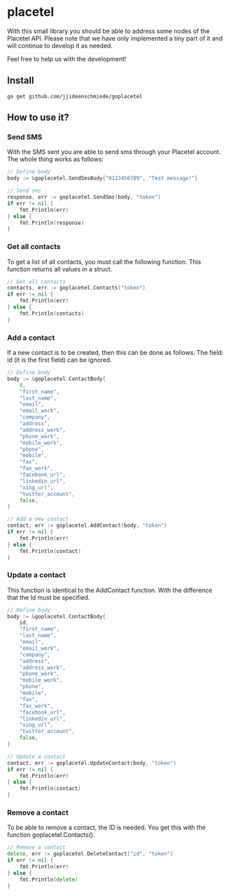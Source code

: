 # placetel

With this small library you should be able to address some nodes of the Placetel API. Please note that we have only implemented a tiny part of it and will continue to develop it as needed.

Feel free to help us with the development!

## Install

```console
go get github.com/jjideenschmiede/goplacetel
```

## How to use it?

### Send SMS

With the SMS sent you are able to send sms through your Placetel account. The whole thing works as follows:

```go
// Define body
body := &goplacetel.SendSmsBody{"0123456789", "Test message!"}

// Send sms
response, err := goplacetel.SendSms(body, "token")
if err != nil {
    fmt.Println(err)
} else {
    fmt.Println(response)
}
```

### Get all contacts

To get a list of all contacts, you must call the following function. This function returns all values in a struct.

```go
// Get all contacts
contacts, err := goplacetel.Contacts("token")
if err != nil {
    fmt.Println(err)
} else {
    fmt.Println(contacts)
}
```

### Add a contact

If a new contact is to be created, then this can be done as follows. The field: id (it is the first field) can be ignored.

```go
// Define body
body := &goplacetel.ContactBody{
    0,
    "first_name",
    "last_name",
    "email",
    "email_work",
    "company",
    "address",
    "address_work",
    "phone_work",
    "mobile_work",
    "phone",
    "mobile",
    "fax",
    "fax_work",
    "facebook_url",
    "linkedin_url",
    "xing_url",
    "twitter_account",
    false,
}

// Add a new contact
contact, err := goplacetel.AddContact(body, "token")
if err != nil {
    fmt.Println(err)
} else {
    fmt.Println(contact)
}
```

### Update a contact

This function is identical to the AddContact function. With the difference that the Id must be specified.

```go
// Define body
body := &goplacetel.ContactBody{
    id,
    "first_name",
    "last_name",
    "email",
    "email_work",
    "company",
    "address",
    "address_work",
    "phone_work",
    "mobile_work",
    "phone",
    "mobile",
    "fax",
    "fax_work",
    "facebook_url",
    "linkedin_url",
    "xing_url",
    "twitter_account",
    false,
}

// Update a contact
contact, err := goplacetel.UpdateContact(body, "token")
if err != nil {
    fmt.Println(err)
} else {
    fmt.Println(contact)
}
```

### Remove a contact

To be able to remove a contact, the ID is needed. You get this with the function goplacetel.Contacts().

```go
// Remove a contact
delete, err := goplacetel.DeleteContact("id", "token")
if err != nil {
    fmt.Println(err)
} else {
    fmt.Println(delete)
}
```